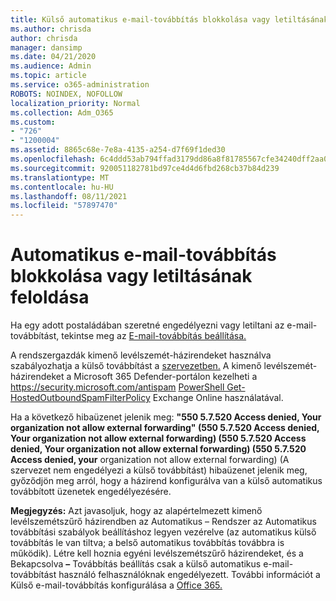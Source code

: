 ```yaml
---
title: Külső automatikus e-mail-továbbítás blokkolása vagy letiltásának feloldása
ms.author: chrisda
author: chrisda
manager: dansimp
ms.date: 04/21/2020
ms.audience: Admin
ms.topic: article
ms.service: o365-administration
ROBOTS: NOINDEX, NOFOLLOW
localization_priority: Normal
ms.collection: Adm_O365
ms.custom:
- "726"
- "1200004"
ms.assetid: 8865c68e-7e8a-4135-a254-d7f69f1ded30
ms.openlocfilehash: 6c4ddd53ab794ffad3179dd86a8f81785567cfe34240dff2aa0a1df11094883d
ms.sourcegitcommit: 920051182781bd97ce4d4d6fbd268cb37b84d239
ms.translationtype: MT
ms.contentlocale: hu-HU
ms.lasthandoff: 08/11/2021
ms.locfileid: "57897470"
---
```

# <a name="block-or-unblock-eternal-automatic-email-forwarding"></a>Automatikus e-mail-továbbítás blokkolása vagy letiltásának feloldása

Ha egy adott postaládában szeretné engedélyezni vagy letiltani az e-mail-továbbítást, tekintse meg az [E-mail-továbbítás beállítása.](https://docs.microsoft.com/microsoft-365/admin/email/configure-email-forwarding)

A rendszergazdák kimenő levélszemét-házirendeket használva szabályozhatja a külső továbbítást a [szervezetben.](https://docs.microsoft.com/microsoft-365/security/office-365-security/configure-the-outbound-spam-policy) A kimenő levélszemét-házirendeket a Microsoft 365 Defender-portálon kezelheti a <https://security.microsoft.com/antispam> [PowerShell Get-HostedOutboundSpamFilterPolicy](https://docs.microsoft.com/powershell/module/exchange/get-hostedoutboundspamfilterpolicy) Exchange Online használatával.

Ha a következő hibaüzenet jelenik meg: **"550 5.7.520 Access denied, Your organization not allow external forwarding" (550 5.7.520 Access denied, Your organization not allow external forwarding) (550 5.7.520 Access denied, Your organization not allow external forwarding) (550 5.7.520 Access denied, your** organization not allow external forwarding) (A szervezet nem engedélyezi a külső továbbítást) hibaüzenet jelenik meg, győződjön meg arról, hogy a házirend konfigurálva van a külső automatikus továbbított üzenetek engedélyezésére.

**Megjegyzés:** Azt javasoljuk, hogy az  alapértelmezett kimenő levélszemétszűrő házirendben az Automatikus – Rendszer az Automatikus továbbítási szabályok beállításhoz legyen vezérelve (az automatikus külső továbbítás le van tiltva; a belső automatikus továbbítás továbbra is működik).  Létre kell hoznia egyéni levélszemétszűrő házirendeket, és a Bekapcsolva **–** Továbbítás beállítás csak a külső automatikus e-mail-továbbítást használó felhasználóknak engedélyezett. További információt a Külső e-mail-továbbítás konfigurálása a [Office 365.](https://docs.microsoft.com/microsoft-365/security/office-365-security/external-email-forwarding)
